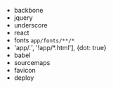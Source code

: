 - backbone
- jquery
- underscore
- react
- fonts `app/fonts/**/*`
- 'app/*.*', '!app/*.html'], {dot: true}
- babel
- sourcemaps
- favicon
- deploy
